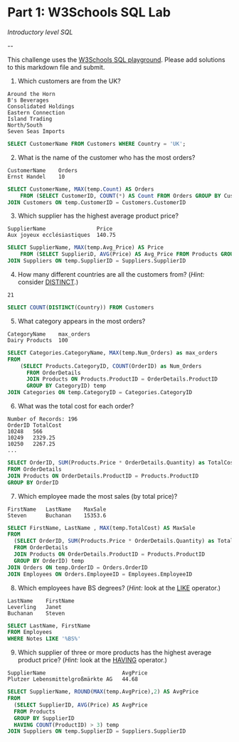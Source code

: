 # Part 1: W3Schools SQL Lab

*Introductory level SQL*

--

This challenge uses the [W3Schools SQL playground](http://www.w3schools.com/sql/trysql.asp?filename=trysql_select_all). Please add solutions to this markdown file and submit.

1. Which customers are from the UK?
```
Around the Horn
B's Beverages
Consolidated Holdings
Eastern Connection
Island Trading
North/South
Seven Seas Imports
```

```sql
SELECT CustomerName FROM Customers WHERE Country = 'UK';
```

2. What is the name of the customer who has the most orders?

```
CustomerName	Orders
Ernst Handel	10
```

```sql
SELECT CustomerName, MAX(temp.Count) AS Orders
	FROM (SELECT CustomerID, COUNT(*) AS Count FROM Orders GROUP BY CustomerID) temp
JOIN Customers ON temp.CustomerID = Customers.CustomerID
```

3. Which supplier has the highest average product price?
```
SupplierName	            Price
Aux joyeux ecclésiastiques	140.75
```

```sql
SELECT SupplierName, MAX(temp.Avg_Price) AS Price
	FROM (SELECT SupplieriD, AVG(Price) AS Avg_Price FROM Products GROUP BY SupplierID) temp
JOIN Suppliers ON temp.SupplierID = Suppliers.SupplierID
```

4. How many different countries are all the customers from? (*Hint:* consider [DISTINCT](http://www.w3schools.com/sql/sql_distinct.asp).)
```
21
```
```sql
SELECT COUNT(DISTINCT(Country)) FROM Customers
```

5. What category appears in the most orders?
```
CategoryName	max_orders
Dairy Products	100
```
```sql
SELECT Categories.CategoryName, MAX(temp.Num_Orders) as max_orders
FROM
	(SELECT Products.CategoryID, COUNT(OrderID) as Num_Orders
      FROM OrderDetails
      JOIN Products ON Products.ProductID = OrderDetails.ProductID
      GROUP BY CategoryID) temp
JOIN Categories ON temp.CategoryID = Categories.CategoryID
```

6. What was the total cost for each order?
```
Number of Records: 196
OrderID	TotalCost
10248	566
10249	2329.25
10250	2267.25
...
```
```sql
SELECT OrderID, SUM(Products.Price * OrderDetails.Quantity) as TotalCost
FROM OrderDetails
JOIN Products ON OrderDetails.ProductID = Products.ProductID
GROUP BY OrderID
```

7. Which employee made the most sales (by total price)?
```
FirstName	LastName	MaxSale
Steven	    Buchanan	15353.6
```
```sql
SELECT FirstName, LastName , MAX(temp.TotalCost) AS MaxSale
FROM
  (SELECT OrderID, SUM(Products.Price * OrderDetails.Quantity) as TotalCost
  FROM OrderDetails
  JOIN Products ON OrderDetails.ProductID = Products.ProductID
  GROUP BY OrderID) temp
JOIN Orders ON temp.OrderID = Orders.OrderID
JOIN Employees ON Orders.EmployeeID = Employees.EmployeeID
```

8. Which employees have BS degrees? (*Hint:* look at the [LIKE](http://www.w3schools.com/sql/sql_like.asp) operator.)
```
LastName	FirstName
Leverling	Janet
Buchanan	Steven
```
```sql
SELECT LastName, FirstName
FROM Employees
WHERE Notes LIKE '%BS%'
```

9. Which supplier of three or more products has the highest average product price? (*Hint:* look at the [HAVING](http://www.w3schools.com/sql/sql_having.asp) operator.)

```
SupplierName	                    AvgPrice
Plutzer Lebensmittelgroßmärkte AG	44.68
```
```sql
SELECT SupplierName, ROUND(MAX(temp.AvgPrice),2) AS AvgPrice
FROM
  (SELECT SupplierID, AVG(Price) AS AvgPrice
  FROM Products
  GROUP BY SupplierID
  HAVING COUNT(ProductID) > 3) temp
JOIN Suppliers ON temp.SupplierID = Suppliers.SupplierID
```

